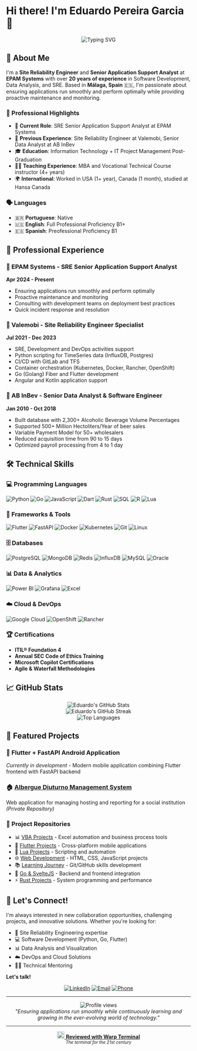 # Hi there! I'm Eduardo Pereira Garcia 👋

<div align="center">
  <img src="https://readme-typing-svg.herokuapp.com/?lines=Site+Reliability+Engineer;Software+Developer;Data+Analyst;20%2B+Years+Experience&font=Fira%20Code&center=true&width=380&height=50&duration=4000&pause=1000" alt="Typing SVG" />
</div>

## 🚀 About Me

I'm a **Site Reliability Engineer** and **Senior Application Support Analyst** at **EPAM Systems** with over **20 years of experience** in Software Development, Data Analysis, and SRE. Based in **Málaga, Spain** 🇪🇸, I'm passionate about ensuring applications run smoothly and perform optimally while providing proactive maintenance and monitoring.

### 🌟 Professional Highlights
- 🔧 **Current Role**: SRE Senior Application Support Analyst at EPAM Systems
- 🏢 **Previous Experience**: Site Reliability Engineer at Valemobi, Senior Data Analyst at AB InBev
- 🎓 **Education**: Information Technology + IT Project Management Post-Graduation
- 👨‍🏫 **Teaching Experience**: MBA and Vocational Technical Course instructor (4+ years)
- 🌍 **International**: Worked in USA (1+ year), Canada (1 month), studied at Hansa Canada

### 🗣️ Languages
- 🇧🇷 **Portuguese**: Native
- 🇺🇸 **English**: Full Professional Proficiency B1+
- 🇪🇸 **Spanish**: Preofessional Proficiency B1

## 💼 Professional Experience

### 🏢 EPAM Systems - SRE Senior Application Support Analyst
**Apr 2024 - Present**
- Ensuring applications run smoothly and perform optimally
- Proactive maintenance and monitoring
- Consulting with development teams on deployment best practices
- Quick incident response and resolution

### 🏢 Valemobi - Site Reliability Engineer Specialist
**Jul 2021 - Dec 2023**
- SRE, Development and DevOps activities support
- Python scripting for TimeSeries data (InfluxDB, Postgres)
- CI/CD with GitLab and TFS
- Container orchestration (Kubernetes, Docker, Rancher, OpenShift)
- Go (Golang) Fiber and Flutter development
- Angular and Kotlin application support

### 🏢 AB InBev - Senior Data Analyst & Software Engineer
**Jan 2010 - Oct 2018**
- Built database with 2,300+ Alcoholic Beverage Volume Percentages
- Supported 500+ Million Hectoliters/Year of beer sales
- Variable Payment Model for 50+ wholesalers
- Reduced acquisition time from 90 to 15 days
- Optimized payroll processing from 4 to 1 day

## 🛠️ Technical Skills

### 💻 Programming Languages
![Python](https://img.shields.io/badge/Python-3776AB?style=for-the-badge&logo=python&logoColor=white)
![Go](https://img.shields.io/badge/Go-00ADD8?style=for-the-badge&logo=go&logoColor=white)
![JavaScript](https://img.shields.io/badge/JavaScript-F7DF1E?style=for-the-badge&logo=javascript&logoColor=black)
![Dart](https://img.shields.io/badge/Dart-0175C2?style=for-the-badge&logo=dart&logoColor=white)
![Rust](https://img.shields.io/badge/Rust-000000?style=for-the-badge&logo=rust&logoColor=white)
![SQL](https://img.shields.io/badge/SQL-4479A1?style=for-the-badge&logo=mysql&logoColor=white)
![R](https://img.shields.io/badge/R-276DC3?style=for-the-badge&logo=r&logoColor=white)
![Lua](https://img.shields.io/badge/Lua-2C2D72?style=for-the-badge&logo=lua&logoColor=white)

### 🚀 Frameworks & Tools
![Flutter](https://img.shields.io/badge/Flutter-02569B?style=for-the-badge&logo=flutter&logoColor=white)
![FastAPI](https://img.shields.io/badge/FastAPI-009688?style=for-the-badge&logo=fastapi&logoColor=white)
![Docker](https://img.shields.io/badge/Docker-2496ED?style=for-the-badge&logo=docker&logoColor=white)
![Kubernetes](https://img.shields.io/badge/Kubernetes-326CE5?style=for-the-badge&logo=kubernetes&logoColor=white)
![Git](https://img.shields.io/badge/Git-F05032?style=for-the-badge&logo=git&logoColor=white)
![Linux](https://img.shields.io/badge/Linux-FCC624?style=for-the-badge&logo=linux&logoColor=black)

### 🗄️ Databases
![PostgreSQL](https://img.shields.io/badge/PostgreSQL-316192?style=for-the-badge&logo=postgresql&logoColor=white)
![MongoDB](https://img.shields.io/badge/MongoDB-4EA94B?style=for-the-badge&logo=mongodb&logoColor=white)
![Redis](https://img.shields.io/badge/Redis-DC382D?style=for-the-badge&logo=redis&logoColor=white)
![InfluxDB](https://img.shields.io/badge/InfluxDB-22ADF6?style=for-the-badge&logo=influxdb&logoColor=white)
![MySQL](https://img.shields.io/badge/MySQL-4479A1?style=for-the-badge&logo=mysql&logoColor=white)
![Oracle](https://img.shields.io/badge/Oracle-F80000?style=for-the-badge&logo=oracle&logoColor=white)

### 📊 Data & Analytics
![Power BI](https://img.shields.io/badge/Power_BI-F2C811?style=for-the-badge&logo=powerbi&logoColor=black)
![Grafana](https://img.shields.io/badge/Grafana-F46800?style=for-the-badge&logo=grafana&logoColor=white)
![Excel](https://img.shields.io/badge/Microsoft_Excel-217346?style=for-the-badge&logo=microsoft-excel&logoColor=white)

### ☁️ Cloud & DevOps
![Google Cloud](https://img.shields.io/badge/Google_Cloud-4285F4?style=for-the-badge&logo=google-cloud&logoColor=white)
![OpenShift](https://img.shields.io/badge/Red_Hat_OpenShift-EE0000?style=for-the-badge&logo=red-hat-open-shift&logoColor=white)
![Rancher](https://img.shields.io/badge/Rancher-0075A8?style=for-the-badge&logo=rancher&logoColor=white)

### 🏆 Certifications
- **ITIL® Foundation 4**
- **Annual SEC Code of Ethics Training**
- **Microsoft Copilot Certifications**
- **Agile & Waterfall Methodologies**

## 📈 GitHub Stats

<div align="center">
  <img src="https://github-readme-stats.vercel.app/api?username=edupgarcia&show_icons=true&theme=radical" alt="Eduardo's GitHub Stats" />
</div>

<div align="center">
  <img src="https://github-readme-streak-stats.herokuapp.com/?user=edupgarcia&theme=radical" alt="Eduardo's GitHub Streak" />
</div>

<div align="center">
  <img src="https://github-readme-stats.vercel.app/api/top-langs/?username=edupgarcia&layout=compact&theme=radical" alt="Top Languages" />
</div>

## 🚀 Featured Projects

### 📱 Flutter + FastAPI Android Application
*Currently in development* - Modern mobile application combining Flutter frontend with FastAPI backend

### 🏠 [Albergue Diuturno Management System](https://adal-navirai.negocio.site)
Web application for managing hosting and reporting for a social institution *(Private Repository)*

### 💼 Project Repositories
- 📊 [VBA Projects](https://github.com/edupgarcia/vba-projects) - Excel automation and business process tools
- 📱 [Flutter Projects](https://github.com/edupgarcia/flutter-projects) - Cross-platform mobile applications
- 🌙 [Lua Projects](https://github.com/edupgarcia/lua-projects) - Scripting and automation
- 🌐 [Web Development](https://github.com/edupgarcia/rocketseat) - HTML, CSS, JavaScript projects
- 📚 [Learning Journey](https://github.com/edupgarcia/stack-skills) - Git/GitHub skills development
- 🚀 [Go & SvelteJS](https://github.com/edupgarcia/svelte-3) - Backend and frontend integration
- ⚡ [Rust Projects](https://github.com/edupgarcia/rust-projects) - System programming and performance

## 🤝 Let's Connect!

I'm always interested in new collaboration opportunities, challenging projects, and innovative solutions. Whether you're looking for:
- 🔧 Site Reliability Engineering expertise
- 💻 Software Development (Python, Go, Flutter)
- 📊 Data Analysis and Visualization
- ☁️ DevOps and Cloud Solutions
- 👨‍🏫 Technical Mentoring

**Let's talk!**

<div align="center">

[![LinkedIn](https://img.shields.io/badge/LinkedIn-0077B5?style=for-the-badge&logo=linkedin&logoColor=white)](https://linkedin.com/in/eduardopereiragarcia)
[![Email](https://img.shields.io/badge/Email-D14836?style=for-the-badge&logo=gmail&logoColor=white)](mailto:edupgarcia.ti@hotmail.com)
[![Phone](https://img.shields.io/badge/Phone-25D366?style=for-the-badge&logo=whatsapp&logoColor=white)](tel:+34602008615)

</div>

---

<div align="center">
  <img src="https://komarev.com/ghpvc/?username=edupgarcia&color=blueviolet&style=flat-square&label=Profile+Views" alt="Profile views" />
</div>

<div align="center">
  <i>"Ensuring applications run smoothly while continuously learning and growing in the ever-evolving world of technology."</i>
</div>

---

<div align="center">
  <a href="https://www.warp.dev/">
    <img src="https://www.warp.dev/favicon.ico" alt="Warp Terminal" width="20" height="20" />
    <strong>Reviewed with Warp Terminal</strong>
  </a>
  <br>
  <small><em>The terminal for the 21st century</em></small>
</div>
